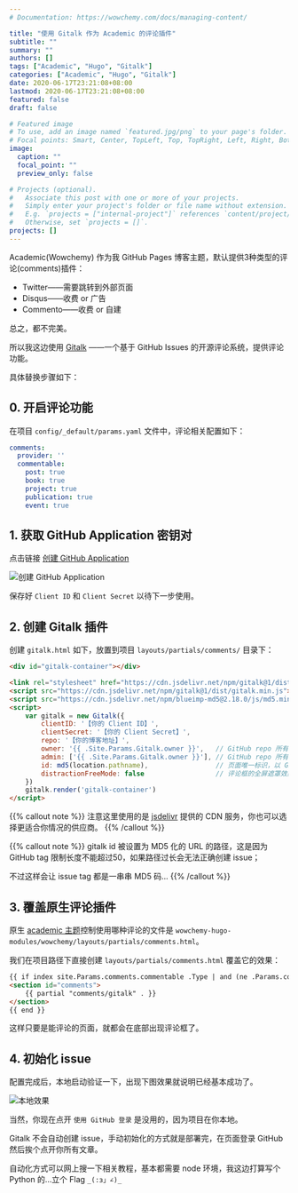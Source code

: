 ```yaml
---
# Documentation: https://wowchemy.com/docs/managing-content/

title: "使用 Gitalk 作为 Academic 的评论插件"
subtitle: ""
summary: ""
authors: []
tags: ["Academic", "Hugo", "Gitalk"]
categories: ["Academic", "Hugo", "Gitalk"]
date: 2020-06-17T23:21:08+08:00
lastmod: 2020-06-17T23:21:08+08:00
featured: false
draft: false

# Featured image
# To use, add an image named `featured.jpg/png` to your page's folder.
# Focal points: Smart, Center, TopLeft, Top, TopRight, Left, Right, BottomLeft, Bottom, BottomRight.
image:
  caption: ""
  focal_point: ""
  preview_only: false

# Projects (optional).
#   Associate this post with one or more of your projects.
#   Simply enter your project's folder or file name without extension.
#   E.g. `projects = ["internal-project"]` references `content/project/deep-learning/index.md`.
#   Otherwise, set `projects = []`.
projects: []
---
```


Academic(Wowchemy) 作为我 GitHub Pages 博客主题，默认提供3种类型的评论(comments)插件：

- Twitter——需要跳转到外部页面
- Disqus——收费 or 广告
- Commento——收费 or 自建

总之，都不完美。

所以我这边使用 [Gitalk](https://gitalk.github.io/) ——一个基于 GitHub Issues 的开源评论系统，提供评论功能。

具体替换步骤如下：

## 0. 开启评论功能

在项目 `config/_default/params.yaml` 文件中，评论相关配置如下：

```yaml
comments:
  provider: ''
  commentable:
    post: true
    book: true
    project: true
    publication: true
    event: true
```

## 1. 获取 GitHub Application 密钥对

点击链接 [创建 GitHub Application](https://github.com/settings/applications/new)

![创建 GitHub Application](https://i.loli.net/2021/06/17/vqWohkOplCwIx7N.png)

保存好 `Client ID` 和 `Client Secret` 以待下一步使用。

## 2. 创建 Gitalk 插件

创建 `gitalk.html` 如下，放置到项目 `layouts/partials/comments/` 目录下：

```html
<div id="gitalk-container"></div>

<link rel="stylesheet" href="https://cdn.jsdelivr.net/npm/gitalk@1/dist/gitalk.css">
<script src="https://cdn.jsdelivr.net/npm/gitalk@1/dist/gitalk.min.js"></script>
<script src="https://cdn.jsdelivr.net/npm/blueimp-md5@2.18.0/js/md5.min.js"></script>
<script>
    var gitalk = new Gitalk({
        clientID: '【你的 Client ID】',
        clientSecret: '【你的 Client Secret】',
        repo: '【你的博客地址】',
        owner: '{{ .Site.Params.Gitalk.owner }}',   // GitHub repo 所有者
        admin: ['{{ .Site.Params.Gitalk.owner }}'], // GitHub repo 所有者和合作者，对这个 repo 有写权限
        id: md5(location.pathname),                 // 页面唯一标识，以 GitHub issue tag 形式存在
        distractionFreeMode: false                  // 评论框的全屏遮罩效果
    })
    gitalk.render('gitalk-container')
</script>
```

{{% callout note %}}
注意这里使用的是 [jsdelivr](https://cdn.jsdelivr.net) 提供的 CDN 服务，你也可以选择更适合你情况的供应商。
{{% /callout %}}

{{% callout note %}}
gitalk id 被设置为 MD5 化的 URL 的路径，这是因为 GitHub tag 限制长度不能超过50，如果路径过长会无法正确创建 issue；

不过这样会让 issue tag 都是一串串 MD5 码...
{{% /callout %}}

## 3. 覆盖原生评论插件

原生 [academic 主题](https://github.com/wowchemy/wowchemy-hugo-modules/)控制使用哪种评论的文件是
`wowchemy-hugo-modules/wowchemy/layouts/partials/comments.html`。

我们在项目路径下直接创建 `layouts/partials/comments.html` 覆盖它的效果：

```html
{{ if index site.Params.comments.commentable .Type | and (ne .Params.commentable false) | or .Params.commentable }}
<section id="comments">
    {{ partial "comments/gitalk" . }}
</section>
{{ end }}
```

这样只要是能评论的页面，就都会在底部出现评论框了。

## 4. 初始化 issue

配置完成后，本地启动验证一下，出现下图效果就说明已经基本成功了。

![本地效果](https://i.loli.net/2021/06/18/dbYk1IVvtjDqazP.jpg)

当然，你现在点开 `使用 GitHub 登录` 是没用的，因为项目在你本地。

Gitalk 不会自动创建 issue，手动初始化的方式就是部署完，在页面登录 GitHub 然后挨个点开你所有文章。

自动化方式可以网上搜一下相关教程，基本都需要 node 环境，我这边打算写个 Python 的...立个 Flag `_(:з」∠)_`
